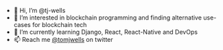 - 👋  Hi, I’m @tj-wells
- 👀 I’m interested in blockchain programming and finding alternative use-cases for blockchain tech
- 🌱 I’m currently learning Django, React, React-Native and DevOps
- 📫 Reach me [@tomjwells](https://twitter.com/tomjwells) on twitter

<!---
tj-wells/tj-wells is a ✨ special ✨ repository because its `README.md` (this file) appears on your GitHub profile.
You can click the Preview link to take a look at your changes.
--->
